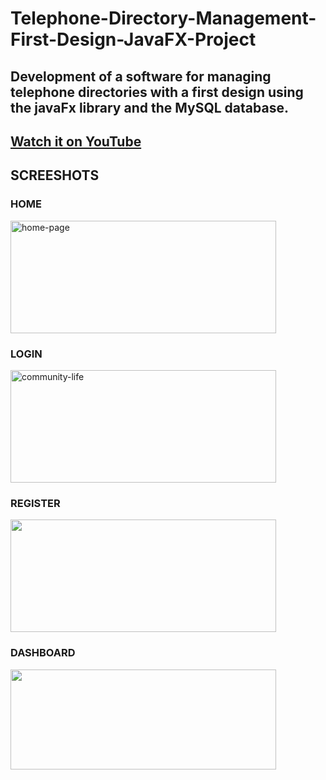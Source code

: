 # __Telephone-Directory-Management-First-Design-JavaFX-Project__

## Development of a software for managing telephone directories with a first design using the __javaFx__ library and the __MySQL__ database.

## [Watch it on YouTube](https://youtu.be/_O2klKNA1fg)

## __SCREESHOTS__

### __HOME__
<img src="https://user-images.githubusercontent.com/66962165/123179470-fcf4d580-d478-11eb-829d-e792bd5c7550.png" alt="home-page" width="425" height="180"/>

### __LOGIN__
<img src="https://user-images.githubusercontent.com/66962165/123179480-05e5a700-d479-11eb-8d4e-69f175bdbb1a.png" alt="community-life" width="425" height="180"/>

### __REGISTER__
<img src="https://user-images.githubusercontent.com/66962165/123179482-0716d400-d479-11eb-9d31-bcf5ed1d3a63.png"  width="425" height="180"/>

### __DASHBOARD__
<img src="https://user-images.githubusercontent.com/66962165/123179486-07af6a80-d479-11eb-8ccf-0a7644720a6f.png"  width="425" height="160"/>
